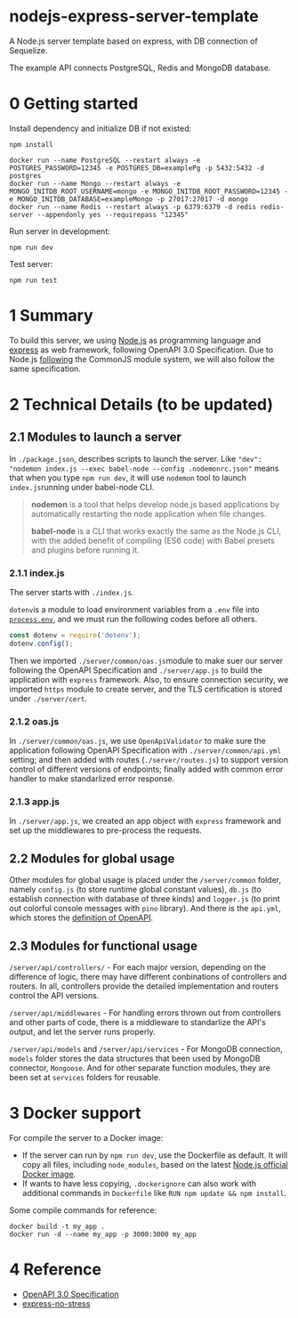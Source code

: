 # nodejs-express-server-template
A Node.js server template based on express, with DB connection of Sequelize.

The example API connects PostgreSQL, Redis and MongoDB database.

# 0 Getting started
Install dependency and initialize DB if not existed:

``` shell
npm install

docker run --name PostgreSQL --restart always -e POSTGRES_PASSWORD=12345 -e POSTGRES_DB=examplePg -p 5432:5432 -d postgres
docker run --name Mongo --restart always -e MONGO_INITDB_ROOT_USERNAME=mongo -e MONGO_INITDB_ROOT_PASSWORD=12345 -e MONGO_INITDB_DATABASE=exampleMongo -p 27017:27017 -d mongo
docker run --name Redis --restart always -p 6379:6379 -d redis redis-server --appendonly yes --requirepass "12345"
```

Run server in development:

```shell
npm run dev
```

Test server:

```shell
npm run test
```

# 1 Summary

To build this server, we using [Node.js](https://nodejs.org/) as programming language and [express](http://expressjs.com/) as web framework, following OpenAPI 3.0 Specification. Due to Node.js [following](https://nodejs.org/en/knowledge/getting-started/what-is-require/) the CommonJS module system, we will also follow the same specification.

# 2 Technical Details (to be updated)

## 2.1 Modules to launch a server

In `./package.json`, describes scripts to launch the server. Like `"dev": "nodemon index.js --exec babel-node --config .nodemonrc.json"` means that when you type `npm run dev`, it will use `nodemon` tool to launch `index.js`running under babel-node CLI. 

> **nodemon** is a tool that helps develop node.js based applications by automatically restarting the node application when file changes.
>
> **babel-node** is a CLI that works exactly the same as the Node.js CLI, with the added benefit of compiling (ES6 code) with Babel presets and plugins before running it.

### 2.1.1 index.js

The server starts with `./index.js`.

`dotenv`is a module to load environment variables from a `.env` file into [`process.env`](https://nodejs.org/docs/latest/api/process.html#process_process_env), and we must run the following codes before all others.

```js
const dotenv = require('dotenv');
dotenv.config();
```

Then we imported `./server/common/oas.js`module to make suer our server following the OpenAPI Specification and `./server/app.js` to build the application with `express` framework. Also, to ensure connection security, we imported `https` module to create server, and the TLS certification is stored under `./server/cert`.

### 2.1.2 oas.js

In `./server/common/oas.js`, we use `OpenApiValidator` to make sure the application following OpenAPI Specification with `./server/common/api.yml` setting; and then added with routes (`./server/routes.js`) to support version control of different versions of endpoints; finally added with common error handler to make standarlized error response.

### 2.1.3 app.js

In `./server/app.js`, we created an app object with `express` framework and set up the middlewares to pre-process the requests. 

## 2.2 Modules for global usage

Other modules for global usage is placed under the `/server/common` folder, namely `config.js` (to store runtime global constant values), `db.js` (to establish connection with database of three kinds) and `logger.js` (to print out colorful console messages with `pino` library). And there is the `api.yml`, which stores the [definition of OpenAPI](https://swagger.io/docs/specification/basic-structure/). 

## 2.3 Modules for functional usage

`/server/api/controllers/` - For each major version, depending on the difference of logic, there may have different conbinations of controllers and routers. In all, controllers provide the detailed implementation and routers control the API versions.

`/server/api/middlewares` - For handling errors thrown out from controllers and other parts of code, there is a middleware to standarlize the API's output, and let the server runs properly.

`/server/api/models` and `/server/api/services` - For MongoDB connection, `models` folder stores the data structures that been used by MongoDB connector, `Mongoose`. And for other separate function modules, they are been set at `services` folders for reusable.

# 3 Docker support

For compile the server to a Docker image:

- If the server can run by `npm run dev`, use the Dockerfile as default. It will copy all files, including `node_modules`, based on the latest [Node.js official Docker image](https://hub.docker.com/_/node/).
- If wants to have less copying, `.dockerignore` can also work with additional commands in `Dockerfile` like `RUN npm update && npm install`.

Some compile commands for reference:

``` shell
docker build -t my_app .
docker run -d --name my_app -p 3000:3000 my_app
```

# 4 Reference

- [OpenAPI 3.0 Specification](https://swagger.io/specification/)
- [express-no-stress](https://github.com/cdimascio/generator-express-no-stress)
